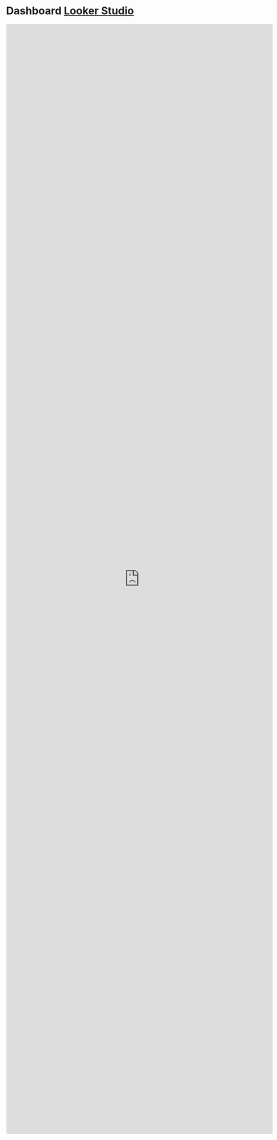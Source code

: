 # Dashboard [Looker Studio](https://lookerstudio.google.com/reporting/f71fc619-a833-47c4-a795-5d8b79ee15c7)

<style>
  /* Oculta a barra lateral para esta página */
  body {
    overflow: hidden;
  }

  div.md-sidebar.md-sidebar--primary {
    display: none !important;
  }

  div.md-main__inner.md-grid {
    grid-template-columns: 100% !important;
  }

  /* Oculta a barra de navegação superior */
  div.md-container nav.md-nav.md-nav--primary {
    display: none !important;
  }

  /* Oculta o rodapé */
  div.md-container div.md-footer {
    display: none !important;
  }

  /* Oculta qualquer outro elemento que você queira remover */
  /* Exemplo: Oculta o cabeçalho da página */
  div.md-container div.md-header {
    display: none !important;
  }
</style>

<div style="width: 75vw; height: 75vh; display: flex; justify-content: center; align-items: center;">
  <iframe width="100%" height="100%" src="https://lookerstudio.google.com/embed/reporting/f71fc619-a833-47c4-a795-5d8b79ee15c7/page/tEnnC" frameborder="0" style="border:0" allowfullscreen></iframe>  
</div>





